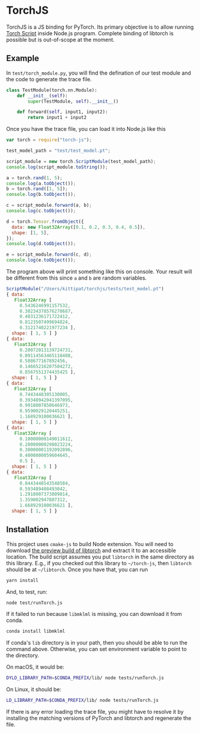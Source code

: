 # TorchJS

TorchJS is a JS binding for PyTorch. Its primary objective is to allow running [Torch Script](https://pytorch.org/docs/master/jit.html) inside Node.js program. Complete binding of libtorch is possible but is out-of-scope at the moment.

## Example

In `test/torch_module.py`, you will find the defination of our test module and the code to generate the trace file.

```python
class TestModule(torch.nn.Module):
    def __init__(self):
        super(TestModule, self).__init__()

    def forward(self, input1, input2):
        return input1 + input2
```

Once you have the trace file, you can load it into Node.js like this

```javascript
var torch = require("torch-js");

test_model_path = "test/test_model.pt";

script_module = new torch.ScriptModule(test_model_path);
console.log(script_module.toString());

a = torch.rand(1, 5);
console.log(a.toObject());
b = torch.rand([1, 5]);
console.log(b.toObject());

c = script_module.forward(a, b);
console.log(c.toObject());

d = torch.Tensor.fromObject({
  data: new Float32Array([0.1, 0.2, 0.3, 0.4, 0.5]),
  shape: [1, 5],
});
console.log(d.toObject());

e = script_module.forward(c, d);
console.log(e.toObject());
```

The program above will print something like this on console. Your result will be different from this since `a` and `b` are random variables.

```javascript
ScriptModule("/Users/kittipat/torchjs/tests/test_model.pt")
{ data:
   Float32Array [
     0.5436246991157532,
     0.30234378576278687,
     0.4031236171722412,
     0.8123507499694824,
     0.3121740221977234 ],
  shape: [ 1, 5 ] }
{ data:
   Float32Array [
     0.20072013139724731,
     0.09114563465118408,
     0.588677167892456,
     0.14665216207504272,
     0.8567551374435425 ],
  shape: [ 1, 5 ] }
{ data:
   Float32Array [
     0.7443448305130005,
     0.39348942041397095,
     0.9918007850646973,
     0.9590029120445251,
     1.168929100036621 ],
  shape: [ 1, 5 ] }
{ data:
   Float32Array [
     0.10000000149011612,
     0.20000000298023224,
     0.30000001192092896,
     0.4000000059604645,
     0.5 ],
  shape: [ 1, 5 ] }
{ data:
   Float32Array [
     0.8443448543548584,
     0.593489408493042,
     1.2918007373809814,
     1.359002947807312,
     1.668929100036621 ],
  shape: [ 1, 5 ] }
```

## Installation

This project uses `cmake-js` to build Node extension. You will need to download [the preview build of libtorch](https://pytorch.org/get-started/locally/) and extract it to an accessible location. The build script assumes you put `libtorch` in the same directory as this library. E.g., if you checked out this library to `~/torch-js`, then `libtorch` should be at `~/libtorch`. Once you have that, you can run

```bash
yarn install
```

And, to test, run:

```bash
node test/runTorch.js
```

If it failed to run because `libmklml` is missing, you can download it from conda.

```bash
conda install libmklml
```

If conda's `lib` directory is in your path, then you should be able to run the command above. Otherwise, you can set environment variable to point to the directory.

On macOS, it would be:

```bash
DYLD_LIBRARY_PATH=$CONDA_PREFIX/lib/ node tests/runTorch.js
```

On Linux, it should be:

```bash
LD_LIBRARY_PATH=$CONDA_PREFIX/lib/ node tests/runTorch.js
```

If there is any error loading the trace file, you might have to resolve it by installing the matching versions of PyTorch and libtorch and regenerate the file.